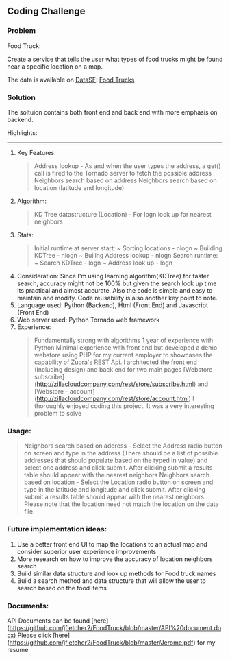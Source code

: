 ## Coding Challenge

### Problem
Food Truck:

Create a service that tells the user what types of food trucks might be found near a specific location on a map.

The data is available on [DataSF](http://www.datasf.org/): [Food
Trucks](https://data.sfgov.org/Permitting/Mobile-Food-Facility-Permit/rqzj-sfat)

### Solution
	
The soltuion contains both front end and back end with more emphasis on backend. 

Highlights:
**********
1. Key Features:
	> Address lookup - As and when the user types the address, a get() call is fired to the Tornado server to fetch the possible address
	> Neighbors search based on address
	> Neighbors search based on location (latitude and longitude)
2. Algorithm:
	> KD Tree datastructure (Location) - For logn look up for nearest neighbors
3. Stats:
	> Initial runtime at server start:
		~ Sorting locations - nlogn
		~ Building KDTree - nlogn
		~ Builing Address lookup - nlogn
	> Search runtime:
		~ Search KDTree - logn
		~ Address look up - logn
4. Consideration: Since I'm using learning algorithm(KDTree) for faster search, accuracy might not be 100% but given the search look up time its practical and almost accurate. Also the code is simple and easy to maintain and modify. Code reusability is also another key point to note.
5. Language used: Python (Backend), Html (Front End) and Javascript (Front End)
6. Web server used: Python Tornado web framework
7. Experience: 
	> Fundamentally strong with algorithms
	> 1 year of experience with Python 
	> Minimal experience with front end but developed a demo webstore using PHP for my current employer to showcases the capability of Zuora's REST Api. I architected the front end (Including design) and back end for two main pages [Webstore - subscribe] (http://zillacloudcompany.com/rest/store/subscribe.html) and [Webstore - account] (http://zillacloudcompany.com/rest/store/account.html)
	> I thoroughly enjoyed coding this project. It was a very interesting problem to solve
	
### Usage:
> Neighbors search based on address - Select the Address radio button on screen and type in the address (There should be a list of possible addresses that should populate based on the typed in value) and select one address and click submit. After clicking submit a results table should appear with the nearest neighbors
> Neighbors search based on location - Select the Location radio button on screen and type in the latitude and longitude and click submit. After clicking submit a results table should appear with the nearest neighbors. Please note that the location need not match the location on the data file.

### Future implementation ideas:
1. Use a better front end UI to map the locations to an actual map and consider superior user experience improvements
2. More research on how to improve the accuracy of location neighbors search
3. Build similar data structure and look up methods for Food truck names
4. Build a search method and data structure that will allow the user to search based on the food items

### Documents:
API Documents can be found [here] (https://github.com/jfletcher2/FoodTruck/blob/master/API%20document.docx)
Please click [here] (https://github.com/jfletcher2/FoodTruck/blob/master/Jerome.pdf) for my resume
	